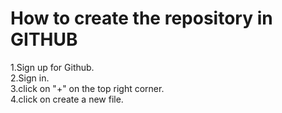 # How to create the repository in GITHUB

1.Sign up for Github.<br>
2.Sign in.<br>
3.click on "+" on the top right corner.<br>
4.click on create a new file.<br>
